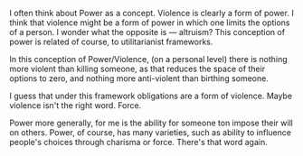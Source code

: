 ---
---


I often think about Power as a concept. Violence is clearly a form of power. I think that violence might be a form of power in which one limits the options of a person. I wonder what the opposite is — altruism? This conception of power is related of course, to utilitarianist frameworks.

In this conception of Power/Violence, (on a personal level) there is nothing more violent than killing someone, as that reduces the space of their options to zero, and nothing more anti-violent than birthing someone.

I guess that under this framework obligations are a form of violence. Maybe violence isn't the right word. Force. 

Power more generally, for me is the ability for someone ton impose their will on others. Power, of course, has many varieties, such as ability to influence people's choices through charisma or force. There's that word again.

